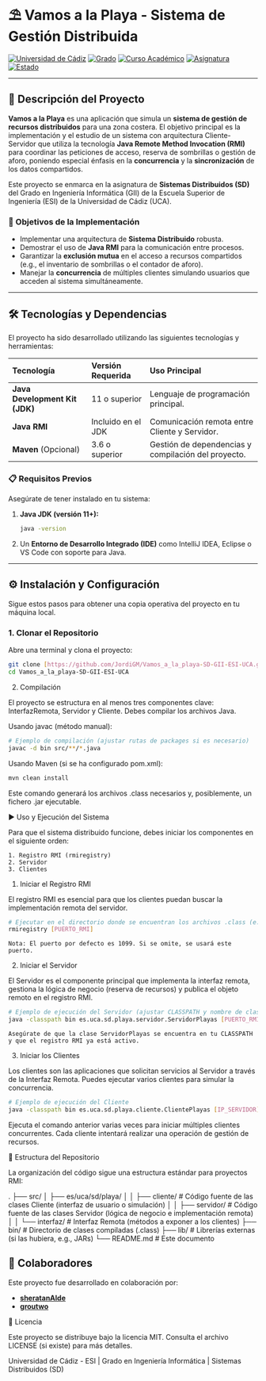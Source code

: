 # ⛱️ Vamos a la Playa - Sistema de Gestión Distribuida

[![Universidad de Cádiz](https://img.shields.io/badge/Universidad%20de%20C%C3%A1diz-UCA-blue.svg)](https://www.uca.es/)
[![Grado](https://img.shields.io/badge/Grado-Ingenier%C3%ADa%20Inform%C3%A1tica%20(GII)-yellowgreen.svg)](#)
[![Curso Académico](https://img.shields.io/badge/Curso-2018%2F2019-red.svg)](#)
[![Asignatura](https://img.shields.io/badge/Asignatura-Sistemas_Distribuidos_(SD)-red)](https://guiasdocentes.uca.es/)
[![Estado](https://img.shields.io/badge/Estado-Finalizado-success)](https://github.com/JordiGM/Vamos_a_la_playa-SD-GII-ESI-UCA/commits/main)

---

## 📝 Descripción del Proyecto

**Vamos a la Playa** es una aplicación que simula un **sistema de gestión de recursos distribuidos** para una zona costera. El objetivo principal es la implementación y el estudio de un sistema con arquitectura Cliente-Servidor que utiliza la tecnología **Java Remote Method Invocation (RMI)** para coordinar las peticiones de acceso, reserva de sombrillas o gestión de aforo, poniendo especial énfasis en la **concurrencia** y la **sincronización** de los datos compartidos.

Este proyecto se enmarca en la asignatura de **Sistemas Distribuidos (SD)** del Grado en Ingeniería Informática (GII) de la Escuela Superior de Ingeniería (ESI) de la Universidad de Cádiz (UCA).

### 🎯 Objetivos de la Implementación

* Implementar una arquitectura de **Sistema Distribuido** robusta.
* Demostrar el uso de **Java RMI** para la comunicación entre procesos.
* Garantizar la **exclusión mutua** en el acceso a recursos compartidos (e.g., el inventario de sombrillas o el contador de aforo).
* Manejar la **concurrencia** de múltiples clientes simulando usuarios que acceden al sistema simultáneamente.

---

## 🛠️ Tecnologías y Dependencias

El proyecto ha sido desarrollado utilizando las siguientes tecnologías y herramientas:

| Tecnología | Versión Requerida | Uso Principal |
| :--- | :--- | :--- |
| **Java Development Kit (JDK)** | 11 o superior | Lenguaje de programación principal. |
| **Java RMI** | Incluido en el JDK | Comunicación remota entre Cliente y Servidor. |
| **Maven** (Opcional) | 3.6 o superior | Gestión de dependencias y compilación del proyecto. |

### 📋 Requisitos Previos

Asegúrate de tener instalado en tu sistema:

1.  **Java JDK (versión 11+):**
    ```bash
    java -version
    ```
2.  Un **Entorno de Desarrollo Integrado (IDE)** como IntelliJ IDEA, Eclipse o VS Code con soporte para Java.

---

## ⚙️ Instalación y Configuración

Sigue estos pasos para obtener una copia operativa del proyecto en tu máquina local.

### 1. Clonar el Repositorio

Abre una terminal y clona el proyecto:

```bash
git clone [https://github.com/JordiGM/Vamos_a_la_playa-SD-GII-ESI-UCA.git](https://github.com/JordiGM/Vamos_a_la_playa-SD-GII-ESI-UCA.git)
cd Vamos_a_la_playa-SD-GII-ESI-UCA
```
2. Compilación

El proyecto se estructura en al menos tres componentes clave: InterfazRemota, Servidor y Cliente. Debes compilar los archivos Java.

Usando javac (método manual):
```bash
# Ejemplo de compilación (ajustar rutas de packages si es necesario)
javac -d bin src/**/*.java
```

Usando Maven (si se ha configurado pom.xml):

```bash
mvn clean install
```

Este comando generará los archivos .class necesarios y, posiblemente, un fichero .jar ejecutable.

▶️ Uso y Ejecución del Sistema

Para que el sistema distribuido funcione, debes iniciar los componentes en el siguiente orden:

    1. Registro RMI (rmiregistry)
    2. Servidor
    3. Clientes

1. Iniciar el Registro RMI

El registro RMI es esencial para que los clientes puedan buscar la implementación remota del servidor.

```bash
# Ejecutar en el directorio donde se encuentran los archivos .class (e.g., ./bin)
rmiregistry [PUERTO_RMI]
```
    Nota: El puerto por defecto es 1099. Si se omite, se usará este puerto.

2. Iniciar el Servidor

El Servidor es el componente principal que implementa la interfaz remota, gestiona la lógica de negocio (reserva de recursos) y publica el objeto remoto en el registro RMI.

```bash
# Ejemplo de ejecución del Servidor (ajustar CLASSPATH y nombre de clase)
java -classpath bin es.uca.sd.playa.servidor.ServidorPlayas [PUERTO_RMI]
```
    Asegúrate de que la clase ServidorPlayas se encuentra en tu CLASSPATH y que el registro RMI ya está activo.

3. Iniciar los Clientes

Los clientes son las aplicaciones que solicitan servicios al Servidor a través de la Interfaz Remota. Puedes ejecutar varios clientes para simular la concurrencia.

```bash
# Ejemplo de ejecución del Cliente
java -classpath bin es.uca.sd.playa.cliente.ClientePlayas [IP_SERVIDOR] [PUERTO_RMI]
```
Ejecuta el comando anterior varias veces para iniciar múltiples clientes concurrentes. Cada cliente intentará realizar una operación de gestión de recursos.

📂 Estructura del Repositorio

La organización del código sigue una estructura estándar para proyectos RMI:

.
├── src/
│   ├── es/uca/sd/playa/
│   │   ├── cliente/             # Código fuente de las clases Cliente (interfaz de usuario o simulación)
│   │   ├── servidor/            # Código fuente de las clases Servidor (lógica de negocio e implementación remota)
│   │   └── interfaz/            # Interfaz Remota (métodos a exponer a los clientes)
├── bin/                       # Directorio de clases compiladas (.class)
├── lib/                       # Librerías externas (si las hubiera, e.g., JARs)
└── README.md                  # Este documento
## 🤝 Colaboradores

Este proyecto fue desarrollado en colaboración por:

* **[sheratanAlde](https://github.com/sheratanAlde)**
* **[groutwo](https://github.com/groutwo)**

📜 Licencia

Este proyecto se distribuye bajo la licencia MIT. Consulta el archivo LICENSE (si existe) para más detalles.

Universidad de Cádiz - ESI | Grado en Ingeniería Informática | Sistemas Distribuidos (SD)
